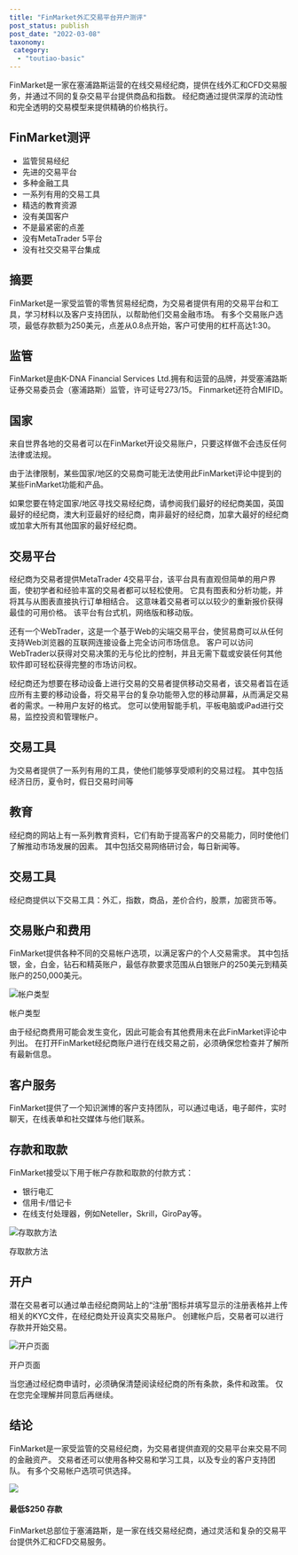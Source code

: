 ```yaml
---
title: "FinMarket外汇交易平台开户测评"
post_status: publish
post_date: "2022-03-08"
taxonomy:
 category: 
  - "toutiao-basic"
---
```


FinMarket是一家在塞浦路斯运营的在线交易经纪商，提供在线外汇和CFD交易服务，并通过不同的复杂交易平台提供商品和指数。 经纪商通过提供深厚的流动性和完全透明的交易模型来提供精确的价格执行。

## FinMarket测评
- 监管贸易经纪
- 先进的交易平台
- 多种金融工具
- 一系列有用的交易工具
- 精选的教育资源
- 没有美国客户
- 不是最紧密的点差
- 没有MetaTrader 5平台
- 没有社交交易平台集成


## 摘要

FinMarket是一家受监管的零售贸易经纪商，为交易者提供有用的交易平台和工具，学习材料以及客户支持团队，以帮助他们交易金融市场。 有多个交易账户选项，最低存款额为250美元，点差从0.8点开始，客户可使用的杠杆高达1:30。

## 监管

FinMarket是由K-DNA Financial Services Ltd.拥有和运营的品牌，并受塞浦路斯证券交易委员会（塞浦路斯）监管，许可证号273/15。 Finmarket还符合MIFID。

## 国家

来自世界各地的交易者可以在FinMarket开设交易账户，只要这样做不会违反任何法律或法规。

由于法律限制，某些国家/地区的交易商可能无法使用此FinMarket评论中提到的某些FinMarket功能和产品。

如果您要在特定国家/地区寻找交易经纪商，请参阅我们最好的经纪商美国，英国最好的经纪商，澳大利亚最好的经纪商，南非最好的经纪商，加拿大最好的经纪商或加拿大所有其他国家的最好经纪商。

## 交易平台

经纪商为交易者提供MetaTrader 4交易平台，该平台具有直观但简单的用户界面，使初学者和经验丰富的交易者都可以轻松使用。 它具有图表和分析功能，并将其与从图表直接执行订单相结合。 这意味着交易者可以以较少的重新报价获得最佳的可用价格。 该平台有台式机，网络版和移动版。

还有一个WebTrader，这是一个基于Web的尖端交易平台，使贸易商可以从任何支持Web浏览器的互联网连接设备上完全访问市场信息。 客户可以访问WebTrader以获得对交易决策的无与伦比的控制，并且无需下载或安装任何其他软件即可轻松获得完整的市场访问权。

经纪商还为想要在移动设备上进行交易的交易者提供移动交易者，该交易者旨在适应所有主要的移动设备，将交易平台的复杂功能带入您的移动屏幕，从而满足交易者的需求。一种用户友好的格式。 您可以使用智能手机，平板电脑或iPad进行交易，监控投资和管理帐户。

## 交易工具

为交易者提供了一系列有用的工具，使他们能够享受顺利的交易过程。 其中包括经济日历，夏令时，假日交易时间等

## 教育

经纪商的网站上有一系列教育资料，它们有助于提高客户的交易能力，同时使他们了解推动市场发展的因素。 其中包括交易网络研讨会，每日新闻等。

## 交易工具

经纪商提供以下交易工具：外汇，指数，商品，差价合约，股票，加密货币等。

## 交易账户和费用

FinMarket提供各种不同的交易帐户选项，以满足客户的个人交易需求。 其中包括银，金，白金，钻石和精英账户，最低存款要求范围从白银账户的250美元到精英账户的250,000美元。

![帐户类型](https://cdn.fendou.la/funstoutiao/2020/11/FinMarket-Review-Account-Types-1024x444.png "帐户类型")

帐户类型

由于经纪商费用可能会发生变化，因此可能会有其他费用未在此FinMarket评论中列出。 在打开FinMarket经纪商账户进行在线交易之前，必须确保您检查并了解所有最新信息。

## 客户服务

FinMarket提供了一个知识渊博的客户支持团队，可以通过电话，电子邮件，实时聊天，在线表单和社交媒体与他们联系。

## 存款和取款

FinMarket接受以下用于帐户存款和取款的付款方式：
- 银行电汇
- 信用卡/借记卡
- 在线支付处理器，例如Neteller，Skrill，GiroPay等。

![存取款方法](https://cdn.fendou.la/funstoutiao/2020/11/FinMarket-Review-Deposit-and-Withdrawal-Methods.jpg "存取款方法")

存取款方法

## 开户

潜在交易者可以通过单击经纪商网站上的“注册”图标并填写显示的注册表格并上传相关的KYC文件，在经纪商处开设真实交易账户。 创建帐户后，交易者可以进行存款并开始交易。

![开户页面](https://cdn.fendou.la/funstoutiao/2020/11/FinMarket-Review-Account-Opening-Page-362x1024.jpg "开户页面")

开户页面

当您通过经纪商申请时，必须确保清楚阅读经纪商的所有条款，条件和政策。 仅在您完全理解并同意后再继续。

## 结论

FinMarket是一家受监管的交易经纪商，为交易者提供直观的交易平台来交易不同的金融资产。 交易者还可以使用各种交易和学习工具，以及专业的客户支持团队。 有多个交易帐户选项可供选择。

![](https://cdn.fendou.la/funstoutiao/2020/11/FinMarket-Logo-1.png)

#### **最低$250** 存款

FinMarket总部位于塞浦路斯，是一家在线交易经纪商，通过灵活和复杂的交易平台提供外汇和CFD交易服务。
